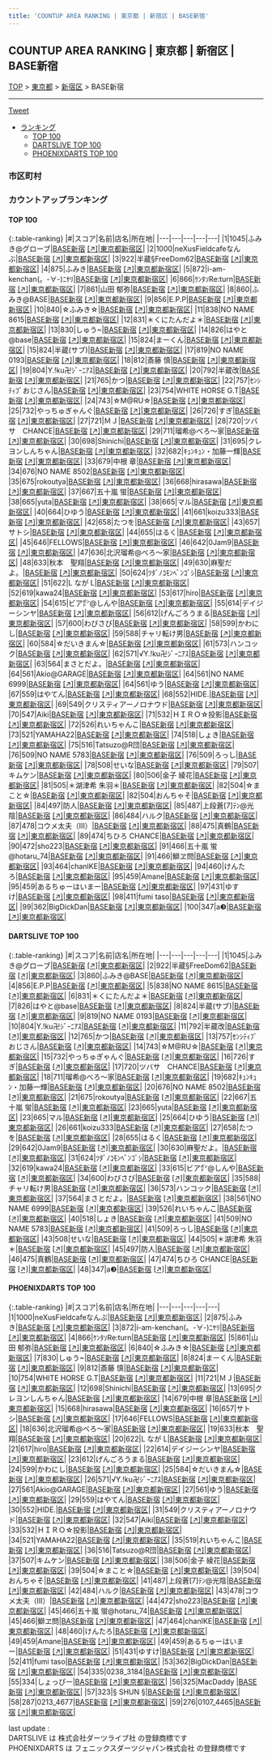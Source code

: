 ```yaml
---
title: 'COUNTUP AREA RANKING | 東京都 | 新宿区 | BASE新宿'
---
```

## COUNTUP AREA RANKING | 東京都 | 新宿区 | BASE新宿

[TOP](/darts/rank/) > [東京都](/darts/rank/東京都/) > [新宿区](/darts/rank/東京都/新宿区/) > BASE新宿

___

<a href="https://twitter.com/share?ref_src=twsrc%5Etfw" data-text="COUNTUP AREA RANKING | 東京都新宿区BASE新宿" class="twitter-share-button" data-hashtags="DARTSLIVE,PHOENIXDARTS,darts,ダーツ" data-show-count="false">Tweet</a>

* [ランキング](#カウントアップランキング)
    * [TOP 100](#top-100)
    * [DARTSLIVE TOP 100](#dartslive-top-100)
    * [PHOENIXDARTS TOP 100](#phoenixdarts-top-100)

### 市区町村

<ul>

</ul>

### カウントアップランキング

#### TOP 100



{:.table-ranking}
|#|スコア|名前|店名|所在地|
|---|---|---|---|---|
|1|1045|<span class="rank-name-dl">ふみき@グローブ</span>|<a href="/darts/rank/shops/1bd454594cf0ad740d9b047a20a7ba1e.html">BASE新宿</a> <a href="https://search.dartslive.com/jp/shop/1bd454594cf0ad740d9b047a20a7ba1e">[↗]</a>|<a href="/darts/rank/東京都/新宿区">東京都新宿区</a>|
|2|1000|<span class="rank-name-pd">neXusFieldcafeなんぶ</span>|<a href="/darts/rank/shops/89591.html">BASE新宿</a> <a href="https://vs.phoenixdarts.com/jp/shop/shopDetailInfo/s_89591?s_seq=89591">[↗]</a>|<a href="/darts/rank/東京都/新宿区">東京都新宿区</a>|
|3|922|<span class="rank-name-dl">半蔵§FreeDom62</span>|<a href="/darts/rank/shops/1bd454594cf0ad740d9b047a20a7ba1e.html">BASE新宿</a> <a href="https://search.dartslive.com/jp/shop/1bd454594cf0ad740d9b047a20a7ba1e">[↗]</a>|<a href="/darts/rank/東京都/新宿区">東京都新宿区</a>|
|4|875|<span class="rank-name-pd">ふみき</span>|<a href="/darts/rank/shops/89591.html">BASE新宿</a> <a href="https://vs.phoenixdarts.com/jp/shop/shopDetailInfo/s_89591?s_seq=89591">[↗]</a>|<a href="/darts/rank/東京都/新宿区">東京都新宿区</a>|
|5|872|<span class="rank-name-pd">i-am-kenchan(。-∀-)ﾆﾔﾘ</span>|<a href="/darts/rank/shops/89591.html">BASE新宿</a> <a href="https://vs.phoenixdarts.com/jp/shop/shopDetailInfo/s_89591?s_seq=89591">[↗]</a>|<a href="/darts/rank/東京都/新宿区">東京都新宿区</a>|
|6|866|<span class="rank-name-pd">ｹﾝﾀｿRe:turn</span>|<a href="/darts/rank/shops/89591.html">BASE新宿</a> <a href="https://vs.phoenixdarts.com/jp/shop/shopDetailInfo/s_89591?s_seq=89591">[↗]</a>|<a href="/darts/rank/東京都/新宿区">東京都新宿区</a>|
|7|861|<span class="rank-name-pd">山田 郁弥</span>|<a href="/darts/rank/shops/89591.html">BASE新宿</a> <a href="https://vs.phoenixdarts.com/jp/shop/shopDetailInfo/s_89591?s_seq=89591">[↗]</a>|<a href="/darts/rank/東京都/新宿区">東京都新宿区</a>|
|8|860|<span class="rank-name-dl">ふみき@BASE</span>|<a href="/darts/rank/shops/1bd454594cf0ad740d9b047a20a7ba1e.html">BASE新宿</a> <a href="https://search.dartslive.com/jp/shop/1bd454594cf0ad740d9b047a20a7ba1e">[↗]</a>|<a href="/darts/rank/東京都/新宿区">東京都新宿区</a>|
|9|856|<span class="rank-name-dl">E.P.P</span>|<a href="/darts/rank/shops/1bd454594cf0ad740d9b047a20a7ba1e.html">BASE新宿</a> <a href="https://search.dartslive.com/jp/shop/1bd454594cf0ad740d9b047a20a7ba1e">[↗]</a>|<a href="/darts/rank/東京都/新宿区">東京都新宿区</a>|
|10|840|<span class="rank-name-pd">☆ふみき☆</span>|<a href="/darts/rank/shops/89591.html">BASE新宿</a> <a href="https://vs.phoenixdarts.com/jp/shop/shopDetailInfo/s_89591?s_seq=89591">[↗]</a>|<a href="/darts/rank/東京都/新宿区">東京都新宿区</a>|
|11|838|<span class="rank-name-dl">NO NAME 8615</span>|<a href="/darts/rank/shops/1bd454594cf0ad740d9b047a20a7ba1e.html">BASE新宿</a> <a href="https://search.dartslive.com/jp/shop/1bd454594cf0ad740d9b047a20a7ba1e">[↗]</a>|<a href="/darts/rank/東京都/新宿区">東京都新宿区</a>|
|12|831|<span class="rank-name-dl">＊くにたんだよ＊</span>|<a href="/darts/rank/shops/1bd454594cf0ad740d9b047a20a7ba1e.html">BASE新宿</a> <a href="https://search.dartslive.com/jp/shop/1bd454594cf0ad740d9b047a20a7ba1e">[↗]</a>|<a href="/darts/rank/東京都/新宿区">東京都新宿区</a>|
|13|830|<span class="rank-name-pd">しゅう~</span>|<a href="/darts/rank/shops/89591.html">BASE新宿</a> <a href="https://vs.phoenixdarts.com/jp/shop/shopDetailInfo/s_89591?s_seq=89591">[↗]</a>|<a href="/darts/rank/東京都/新宿区">東京都新宿区</a>|
|14|826|<span class="rank-name-dl">はやと@base</span>|<a href="/darts/rank/shops/1bd454594cf0ad740d9b047a20a7ba1e.html">BASE新宿</a> <a href="https://search.dartslive.com/jp/shop/1bd454594cf0ad740d9b047a20a7ba1e">[↗]</a>|<a href="/darts/rank/東京都/新宿区">東京都新宿区</a>|
|15|824|<span class="rank-name-pd">まーくん</span>|<a href="/darts/rank/shops/89591.html">BASE新宿</a> <a href="https://vs.phoenixdarts.com/jp/shop/shopDetailInfo/s_89591?s_seq=89591">[↗]</a>|<a href="/darts/rank/東京都/新宿区">東京都新宿区</a>|
|15|824|<span class="rank-name-dl">半蔵(サブ)</span>|<a href="/darts/rank/shops/1bd454594cf0ad740d9b047a20a7ba1e.html">BASE新宿</a> <a href="https://search.dartslive.com/jp/shop/1bd454594cf0ad740d9b047a20a7ba1e">[↗]</a>|<a href="/darts/rank/東京都/新宿区">東京都新宿区</a>|
|17|819|<span class="rank-name-dl">NO NAME 0193</span>|<a href="/darts/rank/shops/1bd454594cf0ad740d9b047a20a7ba1e.html">BASE新宿</a> <a href="https://search.dartslive.com/jp/shop/1bd454594cf0ad740d9b047a20a7ba1e">[↗]</a>|<a href="/darts/rank/東京都/新宿区">東京都新宿区</a>|
|18|812|<span class="rank-name-pd">斎藤 慎</span>|<a href="/darts/rank/shops/89591.html">BASE新宿</a> <a href="https://vs.phoenixdarts.com/jp/shop/shopDetailInfo/s_89591?s_seq=89591">[↗]</a>|<a href="/darts/rank/東京都/新宿区">東京都新宿区</a>|
|19|804|<span class="rank-name-dl">Y.!ku卍ｼﾞｰﾆｱｽ</span>|<a href="/darts/rank/shops/1bd454594cf0ad740d9b047a20a7ba1e.html">BASE新宿</a> <a href="https://search.dartslive.com/jp/shop/1bd454594cf0ad740d9b047a20a7ba1e">[↗]</a>|<a href="/darts/rank/東京都/新宿区">東京都新宿区</a>|
|20|792|<span class="rank-name-dl">半蔵改</span>|<a href="/darts/rank/shops/1bd454594cf0ad740d9b047a20a7ba1e.html">BASE新宿</a> <a href="https://search.dartslive.com/jp/shop/1bd454594cf0ad740d9b047a20a7ba1e">[↗]</a>|<a href="/darts/rank/東京都/新宿区">東京都新宿区</a>|
|21|765|<span class="rank-name-dl">かつ</span>|<a href="/darts/rank/shops/1bd454594cf0ad740d9b047a20a7ba1e.html">BASE新宿</a> <a href="https://search.dartslive.com/jp/shop/1bd454594cf0ad740d9b047a20a7ba1e">[↗]</a>|<a href="/darts/rank/東京都/新宿区">東京都新宿区</a>|
|22|757|<span class="rank-name-dl">ｾﾝｼﾃｨﾌﾞおじさん</span>|<a href="/darts/rank/shops/1bd454594cf0ad740d9b047a20a7ba1e.html">BASE新宿</a> <a href="https://search.dartslive.com/jp/shop/1bd454594cf0ad740d9b047a20a7ba1e">[↗]</a>|<a href="/darts/rank/東京都/新宿区">東京都新宿区</a>|
|23|754|<span class="rank-name-pd">WHITE HORSE G.T</span>|<a href="/darts/rank/shops/89591.html">BASE新宿</a> <a href="https://vs.phoenixdarts.com/jp/shop/shopDetailInfo/s_89591?s_seq=89591">[↗]</a>|<a href="/darts/rank/東京都/新宿区">東京都新宿区</a>|
|24|743|<span class="rank-name-dl">☆M@RU☆</span>|<a href="/darts/rank/shops/1bd454594cf0ad740d9b047a20a7ba1e.html">BASE新宿</a> <a href="https://search.dartslive.com/jp/shop/1bd454594cf0ad740d9b047a20a7ba1e">[↗]</a>|<a href="/darts/rank/東京都/新宿区">東京都新宿区</a>|
|25|732|<span class="rank-name-dl">やっちゅぎゃんぐ</span>|<a href="/darts/rank/shops/1bd454594cf0ad740d9b047a20a7ba1e.html">BASE新宿</a> <a href="https://search.dartslive.com/jp/shop/1bd454594cf0ad740d9b047a20a7ba1e">[↗]</a>|<a href="/darts/rank/東京都/新宿区">東京都新宿区</a>|
|26|726|<span class="rank-name-dl">すぎ</span>|<a href="/darts/rank/shops/1bd454594cf0ad740d9b047a20a7ba1e.html">BASE新宿</a> <a href="https://search.dartslive.com/jp/shop/1bd454594cf0ad740d9b047a20a7ba1e">[↗]</a>|<a href="/darts/rank/東京都/新宿区">東京都新宿区</a>|
|27|721|<span class="rank-name-pd">ＭＪ</span>|<a href="/darts/rank/shops/89591.html">BASE新宿</a> <a href="https://vs.phoenixdarts.com/jp/shop/shopDetailInfo/s_89591?s_seq=89591">[↗]</a>|<a href="/darts/rank/東京都/新宿区">東京都新宿区</a>|
|28|720|<span class="rank-name-dl">ツバサ　CHANCE</span>|<a href="/darts/rank/shops/1bd454594cf0ad740d9b047a20a7ba1e.html">BASE新宿</a> <a href="https://search.dartslive.com/jp/shop/1bd454594cf0ad740d9b047a20a7ba1e">[↗]</a>|<a href="/darts/rank/東京都/新宿区">東京都新宿区</a>|
|29|711|<span class="rank-name-dl">瑠希@べろ〜家</span>|<a href="/darts/rank/shops/1bd454594cf0ad740d9b047a20a7ba1e.html">BASE新宿</a> <a href="https://search.dartslive.com/jp/shop/1bd454594cf0ad740d9b047a20a7ba1e">[↗]</a>|<a href="/darts/rank/東京都/新宿区">東京都新宿区</a>|
|30|698|<span class="rank-name-pd">Shinichi</span>|<a href="/darts/rank/shops/89591.html">BASE新宿</a> <a href="https://vs.phoenixdarts.com/jp/shop/shopDetailInfo/s_89591?s_seq=89591">[↗]</a>|<a href="/darts/rank/東京都/新宿区">東京都新宿区</a>|
|31|695|<span class="rank-name-pd">クレヨンしんちゃん</span>|<a href="/darts/rank/shops/89591.html">BASE新宿</a> <a href="https://vs.phoenixdarts.com/jp/shop/shopDetailInfo/s_89591?s_seq=89591">[↗]</a>|<a href="/darts/rank/東京都/新宿区">東京都新宿区</a>|
|32|682|<span class="rank-name-dl">ｷｭﾝｷｭﾝ・加藤一輝</span>|<a href="/darts/rank/shops/1bd454594cf0ad740d9b047a20a7ba1e.html">BASE新宿</a> <a href="https://search.dartslive.com/jp/shop/1bd454594cf0ad740d9b047a20a7ba1e">[↗]</a>|<a href="/darts/rank/東京都/新宿区">東京都新宿区</a>|
|33|679|<span class="rank-name-pd">中根 章</span>|<a href="/darts/rank/shops/89591.html">BASE新宿</a> <a href="https://vs.phoenixdarts.com/jp/shop/shopDetailInfo/s_89591?s_seq=89591">[↗]</a>|<a href="/darts/rank/東京都/新宿区">東京都新宿区</a>|
|34|676|<span class="rank-name-dl">NO NAME 8502</span>|<a href="/darts/rank/shops/1bd454594cf0ad740d9b047a20a7ba1e.html">BASE新宿</a> <a href="https://search.dartslive.com/jp/shop/1bd454594cf0ad740d9b047a20a7ba1e">[↗]</a>|<a href="/darts/rank/東京都/新宿区">東京都新宿区</a>|
|35|675|<span class="rank-name-dl">rokoutya</span>|<a href="/darts/rank/shops/1bd454594cf0ad740d9b047a20a7ba1e.html">BASE新宿</a> <a href="https://search.dartslive.com/jp/shop/1bd454594cf0ad740d9b047a20a7ba1e">[↗]</a>|<a href="/darts/rank/東京都/新宿区">東京都新宿区</a>|
|36|668|<span class="rank-name-pd">hirasawa</span>|<a href="/darts/rank/shops/89591.html">BASE新宿</a> <a href="https://vs.phoenixdarts.com/jp/shop/shopDetailInfo/s_89591?s_seq=89591">[↗]</a>|<a href="/darts/rank/東京都/新宿区">東京都新宿区</a>|
|37|667|<span class="rank-name-dl">五十嵐 蛍</span>|<a href="/darts/rank/shops/1bd454594cf0ad740d9b047a20a7ba1e.html">BASE新宿</a> <a href="https://search.dartslive.com/jp/shop/1bd454594cf0ad740d9b047a20a7ba1e">[↗]</a>|<a href="/darts/rank/東京都/新宿区">東京都新宿区</a>|
|38|665|<span class="rank-name-dl">yuta</span>|<a href="/darts/rank/shops/1bd454594cf0ad740d9b047a20a7ba1e.html">BASE新宿</a> <a href="https://search.dartslive.com/jp/shop/1bd454594cf0ad740d9b047a20a7ba1e">[↗]</a>|<a href="/darts/rank/東京都/新宿区">東京都新宿区</a>|
|38|665|<span class="rank-name-dl">マル</span>|<a href="/darts/rank/shops/1bd454594cf0ad740d9b047a20a7ba1e.html">BASE新宿</a> <a href="https://search.dartslive.com/jp/shop/1bd454594cf0ad740d9b047a20a7ba1e">[↗]</a>|<a href="/darts/rank/東京都/新宿区">東京都新宿区</a>|
|40|664|<span class="rank-name-dl">ひゆう</span>|<a href="/darts/rank/shops/1bd454594cf0ad740d9b047a20a7ba1e.html">BASE新宿</a> <a href="https://search.dartslive.com/jp/shop/1bd454594cf0ad740d9b047a20a7ba1e">[↗]</a>|<a href="/darts/rank/東京都/新宿区">東京都新宿区</a>|
|41|661|<span class="rank-name-dl">koizu333</span>|<a href="/darts/rank/shops/1bd454594cf0ad740d9b047a20a7ba1e.html">BASE新宿</a> <a href="https://search.dartslive.com/jp/shop/1bd454594cf0ad740d9b047a20a7ba1e">[↗]</a>|<a href="/darts/rank/東京都/新宿区">東京都新宿区</a>|
|42|658|<span class="rank-name-dl">たつを</span>|<a href="/darts/rank/shops/1bd454594cf0ad740d9b047a20a7ba1e.html">BASE新宿</a> <a href="https://search.dartslive.com/jp/shop/1bd454594cf0ad740d9b047a20a7ba1e">[↗]</a>|<a href="/darts/rank/東京都/新宿区">東京都新宿区</a>|
|43|657|<span class="rank-name-pd">サトシ</span>|<a href="/darts/rank/shops/89591.html">BASE新宿</a> <a href="https://vs.phoenixdarts.com/jp/shop/shopDetailInfo/s_89591?s_seq=89591">[↗]</a>|<a href="/darts/rank/東京都/新宿区">東京都新宿区</a>|
|44|655|<span class="rank-name-dl">はるく</span>|<a href="/darts/rank/shops/1bd454594cf0ad740d9b047a20a7ba1e.html">BASE新宿</a> <a href="https://search.dartslive.com/jp/shop/1bd454594cf0ad740d9b047a20a7ba1e">[↗]</a>|<a href="/darts/rank/東京都/新宿区">東京都新宿区</a>|
|45|646|<span class="rank-name-pd">FELLOWS</span>|<a href="/darts/rank/shops/89591.html">BASE新宿</a> <a href="https://vs.phoenixdarts.com/jp/shop/shopDetailInfo/s_89591?s_seq=89591">[↗]</a>|<a href="/darts/rank/東京都/新宿区">東京都新宿区</a>|
|46|642|<span class="rank-name-dl">0Jam9</span>|<a href="/darts/rank/shops/1bd454594cf0ad740d9b047a20a7ba1e.html">BASE新宿</a> <a href="https://search.dartslive.com/jp/shop/1bd454594cf0ad740d9b047a20a7ba1e">[↗]</a>|<a href="/darts/rank/東京都/新宿区">東京都新宿区</a>|
|47|636|<span class="rank-name-pd">北沢瑠希@べろ〜家</span>|<a href="/darts/rank/shops/89591.html">BASE新宿</a> <a href="https://vs.phoenixdarts.com/jp/shop/shopDetailInfo/s_89591?s_seq=89591">[↗]</a>|<a href="/darts/rank/東京都/新宿区">東京都新宿区</a>|
|48|633|<span class="rank-name-pd">秋本　聖翔</span>|<a href="/darts/rank/shops/89591.html">BASE新宿</a> <a href="https://vs.phoenixdarts.com/jp/shop/shopDetailInfo/s_89591?s_seq=89591">[↗]</a>|<a href="/darts/rank/東京都/新宿区">東京都新宿区</a>|
|49|630|<span class="rank-name-dl">麻聖だよ。</span>|<a href="/darts/rank/shops/1bd454594cf0ad740d9b047a20a7ba1e.html">BASE新宿</a> <a href="https://search.dartslive.com/jp/shop/1bd454594cf0ad740d9b047a20a7ba1e">[↗]</a>|<a href="/darts/rank/東京都/新宿区">東京都新宿区</a>|
|50|624|<span class="rank-name-dl">ﾂﾀﾞﾉｺﾓﾝﾍﾞﾝｺﾞｼ</span>|<a href="/darts/rank/shops/1bd454594cf0ad740d9b047a20a7ba1e.html">BASE新宿</a> <a href="https://search.dartslive.com/jp/shop/1bd454594cf0ad740d9b047a20a7ba1e">[↗]</a>|<a href="/darts/rank/東京都/新宿区">東京都新宿区</a>|
|51|622|<span class="rank-name-pd">L なが L</span>|<a href="/darts/rank/shops/89591.html">BASE新宿</a> <a href="https://vs.phoenixdarts.com/jp/shop/shopDetailInfo/s_89591?s_seq=89591">[↗]</a>|<a href="/darts/rank/東京都/新宿区">東京都新宿区</a>|
|52|619|<span class="rank-name-dl">kawa24</span>|<a href="/darts/rank/shops/1bd454594cf0ad740d9b047a20a7ba1e.html">BASE新宿</a> <a href="https://search.dartslive.com/jp/shop/1bd454594cf0ad740d9b047a20a7ba1e">[↗]</a>|<a href="/darts/rank/東京都/新宿区">東京都新宿区</a>|
|53|617|<span class="rank-name-pd">hiro</span>|<a href="/darts/rank/shops/89591.html">BASE新宿</a> <a href="https://vs.phoenixdarts.com/jp/shop/shopDetailInfo/s_89591?s_seq=89591">[↗]</a>|<a href="/darts/rank/東京都/新宿区">東京都新宿区</a>|
|54|615|<span class="rank-name-dl">ビア㍀@しんや</span>|<a href="/darts/rank/shops/1bd454594cf0ad740d9b047a20a7ba1e.html">BASE新宿</a> <a href="https://search.dartslive.com/jp/shop/1bd454594cf0ad740d9b047a20a7ba1e">[↗]</a>|<a href="/darts/rank/東京都/新宿区">東京都新宿区</a>|
|55|614|<span class="rank-name-pd">デイジーシンヤ</span>|<a href="/darts/rank/shops/89591.html">BASE新宿</a> <a href="https://vs.phoenixdarts.com/jp/shop/shopDetailInfo/s_89591?s_seq=89591">[↗]</a>|<a href="/darts/rank/東京都/新宿区">東京都新宿区</a>|
|56|612|<span class="rank-name-pd">げんごろうまる</span>|<a href="/darts/rank/shops/89591.html">BASE新宿</a> <a href="https://vs.phoenixdarts.com/jp/shop/shopDetailInfo/s_89591?s_seq=89591">[↗]</a>|<a href="/darts/rank/東京都/新宿区">東京都新宿区</a>|
|57|600|<span class="rank-name-dl">わびさび</span>|<a href="/darts/rank/shops/1bd454594cf0ad740d9b047a20a7ba1e.html">BASE新宿</a> <a href="https://search.dartslive.com/jp/shop/1bd454594cf0ad740d9b047a20a7ba1e">[↗]</a>|<a href="/darts/rank/東京都/新宿区">東京都新宿区</a>|
|58|599|<span class="rank-name-pd">かわにし</span>|<a href="/darts/rank/shops/89591.html">BASE新宿</a> <a href="https://vs.phoenixdarts.com/jp/shop/shopDetailInfo/s_89591?s_seq=89591">[↗]</a>|<a href="/darts/rank/東京都/新宿区">東京都新宿区</a>|
|59|588|<span class="rank-name-dl">チャリ転け男</span>|<a href="/darts/rank/shops/1bd454594cf0ad740d9b047a20a7ba1e.html">BASE新宿</a> <a href="https://search.dartslive.com/jp/shop/1bd454594cf0ad740d9b047a20a7ba1e">[↗]</a>|<a href="/darts/rank/東京都/新宿区">東京都新宿区</a>|
|60|584|<span class="rank-name-pd">☆だいきまん☆</span>|<a href="/darts/rank/shops/89591.html">BASE新宿</a> <a href="https://vs.phoenixdarts.com/jp/shop/shopDetailInfo/s_89591?s_seq=89591">[↗]</a>|<a href="/darts/rank/東京都/新宿区">東京都新宿区</a>|
|61|573|<span class="rank-name-dl">ハンコック</span>|<a href="/darts/rank/shops/1bd454594cf0ad740d9b047a20a7ba1e.html">BASE新宿</a> <a href="https://search.dartslive.com/jp/shop/1bd454594cf0ad740d9b047a20a7ba1e">[↗]</a>|<a href="/darts/rank/東京都/新宿区">東京都新宿区</a>|
|62|571|<span class="rank-name-pd">√Y.!ku卍ｼﾞｰﾆｱｽ</span>|<a href="/darts/rank/shops/89591.html">BASE新宿</a> <a href="https://vs.phoenixdarts.com/jp/shop/shopDetailInfo/s_89591?s_seq=89591">[↗]</a>|<a href="/darts/rank/東京都/新宿区">東京都新宿区</a>|
|63|564|<span class="rank-name-dl">まさとだよ。</span>|<a href="/darts/rank/shops/1bd454594cf0ad740d9b047a20a7ba1e.html">BASE新宿</a> <a href="https://search.dartslive.com/jp/shop/1bd454594cf0ad740d9b047a20a7ba1e">[↗]</a>|<a href="/darts/rank/東京都/新宿区">東京都新宿区</a>|
|64|561|<span class="rank-name-pd">Akio@GARAGE</span>|<a href="/darts/rank/shops/89591.html">BASE新宿</a> <a href="https://vs.phoenixdarts.com/jp/shop/shopDetailInfo/s_89591?s_seq=89591">[↗]</a>|<a href="/darts/rank/東京都/新宿区">東京都新宿区</a>|
|64|561|<span class="rank-name-dl">NO NAME 6999</span>|<a href="/darts/rank/shops/1bd454594cf0ad740d9b047a20a7ba1e.html">BASE新宿</a> <a href="https://search.dartslive.com/jp/shop/1bd454594cf0ad740d9b047a20a7ba1e">[↗]</a>|<a href="/darts/rank/東京都/新宿区">東京都新宿区</a>|
|64|561|<span class="rank-name-pd">ゆう</span>|<a href="/darts/rank/shops/89591.html">BASE新宿</a> <a href="https://vs.phoenixdarts.com/jp/shop/shopDetailInfo/s_89591?s_seq=89591">[↗]</a>|<a href="/darts/rank/東京都/新宿区">東京都新宿区</a>|
|67|559|<span class="rank-name-pd">はやてん</span>|<a href="/darts/rank/shops/89591.html">BASE新宿</a> <a href="https://vs.phoenixdarts.com/jp/shop/shopDetailInfo/s_89591?s_seq=89591">[↗]</a>|<a href="/darts/rank/東京都/新宿区">東京都新宿区</a>|
|68|552|<span class="rank-name-pd">HIDE.</span>|<a href="/darts/rank/shops/89591.html">BASE新宿</a> <a href="https://vs.phoenixdarts.com/jp/shop/shopDetailInfo/s_89591?s_seq=89591">[↗]</a>|<a href="/darts/rank/東京都/新宿区">東京都新宿区</a>|
|69|549|<span class="rank-name-pd">クリスティアーノロナウド</span>|<a href="/darts/rank/shops/89591.html">BASE新宿</a> <a href="https://vs.phoenixdarts.com/jp/shop/shopDetailInfo/s_89591?s_seq=89591">[↗]</a>|<a href="/darts/rank/東京都/新宿区">東京都新宿区</a>|
|70|547|<span class="rank-name-pd">Aiki</span>|<a href="/darts/rank/shops/89591.html">BASE新宿</a> <a href="https://vs.phoenixdarts.com/jp/shop/shopDetailInfo/s_89591?s_seq=89591">[↗]</a>|<a href="/darts/rank/東京都/新宿区">東京都新宿区</a>|
|71|532|<span class="rank-name-pd">ＨＩＲＯ☆投影</span>|<a href="/darts/rank/shops/89591.html">BASE新宿</a> <a href="https://vs.phoenixdarts.com/jp/shop/shopDetailInfo/s_89591?s_seq=89591">[↗]</a>|<a href="/darts/rank/東京都/新宿区">東京都新宿区</a>|
|72|526|<span class="rank-name-dl">れいちゃんこ</span>|<a href="/darts/rank/shops/1bd454594cf0ad740d9b047a20a7ba1e.html">BASE新宿</a> <a href="https://search.dartslive.com/jp/shop/1bd454594cf0ad740d9b047a20a7ba1e">[↗]</a>|<a href="/darts/rank/東京都/新宿区">東京都新宿区</a>|
|73|521|<span class="rank-name-pd">YAMAHA22</span>|<a href="/darts/rank/shops/89591.html">BASE新宿</a> <a href="https://vs.phoenixdarts.com/jp/shop/shopDetailInfo/s_89591?s_seq=89591">[↗]</a>|<a href="/darts/rank/東京都/新宿区">東京都新宿区</a>|
|74|518|<span class="rank-name-dl">しょき</span>|<a href="/darts/rank/shops/1bd454594cf0ad740d9b047a20a7ba1e.html">BASE新宿</a> <a href="https://search.dartslive.com/jp/shop/1bd454594cf0ad740d9b047a20a7ba1e">[↗]</a>|<a href="/darts/rank/東京都/新宿区">東京都新宿区</a>|
|75|516|<span class="rank-name-pd">Tatsuzo@R団</span>|<a href="/darts/rank/shops/89591.html">BASE新宿</a> <a href="https://vs.phoenixdarts.com/jp/shop/shopDetailInfo/s_89591?s_seq=89591">[↗]</a>|<a href="/darts/rank/東京都/新宿区">東京都新宿区</a>|
|76|509|<span class="rank-name-dl">NO NAME 5783</span>|<a href="/darts/rank/shops/1bd454594cf0ad740d9b047a20a7ba1e.html">BASE新宿</a> <a href="https://search.dartslive.com/jp/shop/1bd454594cf0ad740d9b047a20a7ba1e">[↗]</a>|<a href="/darts/rank/東京都/新宿区">東京都新宿区</a>|
|76|509|<span class="rank-name-dl">ろっし</span>|<a href="/darts/rank/shops/1bd454594cf0ad740d9b047a20a7ba1e.html">BASE新宿</a> <a href="https://search.dartslive.com/jp/shop/1bd454594cf0ad740d9b047a20a7ba1e">[↗]</a>|<a href="/darts/rank/東京都/新宿区">東京都新宿区</a>|
|78|508|<span class="rank-name-dl">せいな</span>|<a href="/darts/rank/shops/1bd454594cf0ad740d9b047a20a7ba1e.html">BASE新宿</a> <a href="https://search.dartslive.com/jp/shop/1bd454594cf0ad740d9b047a20a7ba1e">[↗]</a>|<a href="/darts/rank/東京都/新宿区">東京都新宿区</a>|
|79|507|<span class="rank-name-pd">キムケン</span>|<a href="/darts/rank/shops/89591.html">BASE新宿</a> <a href="https://vs.phoenixdarts.com/jp/shop/shopDetailInfo/s_89591?s_seq=89591">[↗]</a>|<a href="/darts/rank/東京都/新宿区">東京都新宿区</a>|
|80|506|<span class="rank-name-pd"><span class="pro-icon-pd"></span>金子 綾花</span>|<a href="/darts/rank/shops/89591.html">BASE新宿</a> <a href="https://vs.phoenixdarts.com/jp/shop/shopDetailInfo/s_89591?s_seq=89591">[↗]</a>|<a href="/darts/rank/東京都/新宿区">東京都新宿区</a>|
|81|505|<span class="rank-name-dl">＊湖津希 朱羽＊</span>|<a href="/darts/rank/shops/1bd454594cf0ad740d9b047a20a7ba1e.html">BASE新宿</a> <a href="https://search.dartslive.com/jp/shop/1bd454594cf0ad740d9b047a20a7ba1e">[↗]</a>|<a href="/darts/rank/東京都/新宿区">東京都新宿区</a>|
|82|504|<span class="rank-name-pd">☆まこと☆</span>|<a href="/darts/rank/shops/89591.html">BASE新宿</a> <a href="https://vs.phoenixdarts.com/jp/shop/shopDetailInfo/s_89591?s_seq=89591">[↗]</a>|<a href="/darts/rank/東京都/新宿区">東京都新宿区</a>|
|82|504|<span class="rank-name-pd">おんちゃそ</span>|<a href="/darts/rank/shops/89591.html">BASE新宿</a> <a href="https://vs.phoenixdarts.com/jp/shop/shopDetailInfo/s_89591?s_seq=89591">[↗]</a>|<a href="/darts/rank/東京都/新宿区">東京都新宿区</a>|
|84|497|<span class="rank-name-dl">防人</span>|<a href="/darts/rank/shops/1bd454594cf0ad740d9b047a20a7ba1e.html">BASE新宿</a> <a href="https://search.dartslive.com/jp/shop/1bd454594cf0ad740d9b047a20a7ba1e">[↗]</a>|<a href="/darts/rank/東京都/新宿区">東京都新宿区</a>|
|85|487|<span class="rank-name-pd">上段蒼[7]ﾃﾝ@光陰</span>|<a href="/darts/rank/shops/89591.html">BASE新宿</a> <a href="https://vs.phoenixdarts.com/jp/shop/shopDetailInfo/s_89591?s_seq=89591">[↗]</a>|<a href="/darts/rank/東京都/新宿区">東京都新宿区</a>|
|86|484|<span class="rank-name-pd">ハルク</span>|<a href="/darts/rank/shops/89591.html">BASE新宿</a> <a href="https://vs.phoenixdarts.com/jp/shop/shopDetailInfo/s_89591?s_seq=89591">[↗]</a>|<a href="/darts/rank/東京都/新宿区">東京都新宿区</a>|
|87|478|<span class="rank-name-pd">コウメ太夫（Ⅲ）</span>|<a href="/darts/rank/shops/89591.html">BASE新宿</a> <a href="https://vs.phoenixdarts.com/jp/shop/shopDetailInfo/s_89591?s_seq=89591">[↗]</a>|<a href="/darts/rank/東京都/新宿区">東京都新宿区</a>|
|88|475|<span class="rank-name-dl">真鶴</span>|<a href="/darts/rank/shops/1bd454594cf0ad740d9b047a20a7ba1e.html">BASE新宿</a> <a href="https://search.dartslive.com/jp/shop/1bd454594cf0ad740d9b047a20a7ba1e">[↗]</a>|<a href="/darts/rank/東京都/新宿区">東京都新宿区</a>|
|89|474|<span class="rank-name-dl">ちひろ CHANCE</span>|<a href="/darts/rank/shops/1bd454594cf0ad740d9b047a20a7ba1e.html">BASE新宿</a> <a href="https://search.dartslive.com/jp/shop/1bd454594cf0ad740d9b047a20a7ba1e">[↗]</a>|<a href="/darts/rank/東京都/新宿区">東京都新宿区</a>|
|90|472|<span class="rank-name-pd">sho223</span>|<a href="/darts/rank/shops/89591.html">BASE新宿</a> <a href="https://vs.phoenixdarts.com/jp/shop/shopDetailInfo/s_89591?s_seq=89591">[↗]</a>|<a href="/darts/rank/東京都/新宿区">東京都新宿区</a>|
|91|466|<span class="rank-name-pd">五十嵐 蛍@hotaru_74</span>|<a href="/darts/rank/shops/89591.html">BASE新宿</a> <a href="https://vs.phoenixdarts.com/jp/shop/shopDetailInfo/s_89591?s_seq=89591">[↗]</a>|<a href="/darts/rank/東京都/新宿区">東京都新宿区</a>|
|91|466|<span class="rank-name-pd">鰤ヱ問</span>|<a href="/darts/rank/shops/89591.html">BASE新宿</a> <a href="https://vs.phoenixdarts.com/jp/shop/shopDetailInfo/s_89591?s_seq=89591">[↗]</a>|<a href="/darts/rank/東京都/新宿区">東京都新宿区</a>|
|93|464|<span class="rank-name-pd">chanIKE</span>|<a href="/darts/rank/shops/89591.html">BASE新宿</a> <a href="https://vs.phoenixdarts.com/jp/shop/shopDetailInfo/s_89591?s_seq=89591">[↗]</a>|<a href="/darts/rank/東京都/新宿区">東京都新宿区</a>|
|94|460|<span class="rank-name-pd">けんたろ</span>|<a href="/darts/rank/shops/89591.html">BASE新宿</a> <a href="https://vs.phoenixdarts.com/jp/shop/shopDetailInfo/s_89591?s_seq=89591">[↗]</a>|<a href="/darts/rank/東京都/新宿区">東京都新宿区</a>|
|95|459|<span class="rank-name-pd">Amane</span>|<a href="/darts/rank/shops/89591.html">BASE新宿</a> <a href="https://vs.phoenixdarts.com/jp/shop/shopDetailInfo/s_89591?s_seq=89591">[↗]</a>|<a href="/darts/rank/東京都/新宿区">東京都新宿区</a>|
|95|459|<span class="rank-name-pd">あるちゅーはいまー</span>|<a href="/darts/rank/shops/89591.html">BASE新宿</a> <a href="https://vs.phoenixdarts.com/jp/shop/shopDetailInfo/s_89591?s_seq=89591">[↗]</a>|<a href="/darts/rank/東京都/新宿区">東京都新宿区</a>|
|97|431|<span class="rank-name-pd">ゆすけ</span>|<a href="/darts/rank/shops/89591.html">BASE新宿</a> <a href="https://vs.phoenixdarts.com/jp/shop/shopDetailInfo/s_89591?s_seq=89591">[↗]</a>|<a href="/darts/rank/東京都/新宿区">東京都新宿区</a>|
|98|411|<span class="rank-name-pd">fumi taso</span>|<a href="/darts/rank/shops/89591.html">BASE新宿</a> <a href="https://vs.phoenixdarts.com/jp/shop/shopDetailInfo/s_89591?s_seq=89591">[↗]</a>|<a href="/darts/rank/東京都/新宿区">東京都新宿区</a>|
|99|362|<span class="rank-name-pd">BigDickDan</span>|<a href="/darts/rank/shops/89591.html">BASE新宿</a> <a href="https://vs.phoenixdarts.com/jp/shop/shopDetailInfo/s_89591?s_seq=89591">[↗]</a>|<a href="/darts/rank/東京都/新宿区">東京都新宿区</a>|
|100|347|<span class="rank-name-dl">a❸</span>|<a href="/darts/rank/shops/1bd454594cf0ad740d9b047a20a7ba1e.html">BASE新宿</a> <a href="https://search.dartslive.com/jp/shop/1bd454594cf0ad740d9b047a20a7ba1e">[↗]</a>|<a href="/darts/rank/東京都/新宿区">東京都新宿区</a>|


#### DARTSLIVE TOP 100



{:.table-ranking}
|#|スコア|名前|店名|所在地|
|---|---|---|---|---|
|1|1045|<span class="rank-name-dl">ふみき@グローブ</span>|<a href="/darts/rank/shops/1bd454594cf0ad740d9b047a20a7ba1e.html">BASE新宿</a> <a href="https://search.dartslive.com/jp/shop/1bd454594cf0ad740d9b047a20a7ba1e">[↗]</a>|<a href="/darts/rank/東京都/新宿区">東京都新宿区</a>|
|2|922|<span class="rank-name-dl">半蔵§FreeDom62</span>|<a href="/darts/rank/shops/1bd454594cf0ad740d9b047a20a7ba1e.html">BASE新宿</a> <a href="https://search.dartslive.com/jp/shop/1bd454594cf0ad740d9b047a20a7ba1e">[↗]</a>|<a href="/darts/rank/東京都/新宿区">東京都新宿区</a>|
|3|860|<span class="rank-name-dl">ふみき@BASE</span>|<a href="/darts/rank/shops/1bd454594cf0ad740d9b047a20a7ba1e.html">BASE新宿</a> <a href="https://search.dartslive.com/jp/shop/1bd454594cf0ad740d9b047a20a7ba1e">[↗]</a>|<a href="/darts/rank/東京都/新宿区">東京都新宿区</a>|
|4|856|<span class="rank-name-dl">E.P.P</span>|<a href="/darts/rank/shops/1bd454594cf0ad740d9b047a20a7ba1e.html">BASE新宿</a> <a href="https://search.dartslive.com/jp/shop/1bd454594cf0ad740d9b047a20a7ba1e">[↗]</a>|<a href="/darts/rank/東京都/新宿区">東京都新宿区</a>|
|5|838|<span class="rank-name-dl">NO NAME 8615</span>|<a href="/darts/rank/shops/1bd454594cf0ad740d9b047a20a7ba1e.html">BASE新宿</a> <a href="https://search.dartslive.com/jp/shop/1bd454594cf0ad740d9b047a20a7ba1e">[↗]</a>|<a href="/darts/rank/東京都/新宿区">東京都新宿区</a>|
|6|831|<span class="rank-name-dl">＊くにたんだよ＊</span>|<a href="/darts/rank/shops/1bd454594cf0ad740d9b047a20a7ba1e.html">BASE新宿</a> <a href="https://search.dartslive.com/jp/shop/1bd454594cf0ad740d9b047a20a7ba1e">[↗]</a>|<a href="/darts/rank/東京都/新宿区">東京都新宿区</a>|
|7|826|<span class="rank-name-dl">はやと@base</span>|<a href="/darts/rank/shops/1bd454594cf0ad740d9b047a20a7ba1e.html">BASE新宿</a> <a href="https://search.dartslive.com/jp/shop/1bd454594cf0ad740d9b047a20a7ba1e">[↗]</a>|<a href="/darts/rank/東京都/新宿区">東京都新宿区</a>|
|8|824|<span class="rank-name-dl">半蔵(サブ)</span>|<a href="/darts/rank/shops/1bd454594cf0ad740d9b047a20a7ba1e.html">BASE新宿</a> <a href="https://search.dartslive.com/jp/shop/1bd454594cf0ad740d9b047a20a7ba1e">[↗]</a>|<a href="/darts/rank/東京都/新宿区">東京都新宿区</a>|
|9|819|<span class="rank-name-dl">NO NAME 0193</span>|<a href="/darts/rank/shops/1bd454594cf0ad740d9b047a20a7ba1e.html">BASE新宿</a> <a href="https://search.dartslive.com/jp/shop/1bd454594cf0ad740d9b047a20a7ba1e">[↗]</a>|<a href="/darts/rank/東京都/新宿区">東京都新宿区</a>|
|10|804|<span class="rank-name-dl">Y.!ku卍ｼﾞｰﾆｱｽ</span>|<a href="/darts/rank/shops/1bd454594cf0ad740d9b047a20a7ba1e.html">BASE新宿</a> <a href="https://search.dartslive.com/jp/shop/1bd454594cf0ad740d9b047a20a7ba1e">[↗]</a>|<a href="/darts/rank/東京都/新宿区">東京都新宿区</a>|
|11|792|<span class="rank-name-dl">半蔵改</span>|<a href="/darts/rank/shops/1bd454594cf0ad740d9b047a20a7ba1e.html">BASE新宿</a> <a href="https://search.dartslive.com/jp/shop/1bd454594cf0ad740d9b047a20a7ba1e">[↗]</a>|<a href="/darts/rank/東京都/新宿区">東京都新宿区</a>|
|12|765|<span class="rank-name-dl">かつ</span>|<a href="/darts/rank/shops/1bd454594cf0ad740d9b047a20a7ba1e.html">BASE新宿</a> <a href="https://search.dartslive.com/jp/shop/1bd454594cf0ad740d9b047a20a7ba1e">[↗]</a>|<a href="/darts/rank/東京都/新宿区">東京都新宿区</a>|
|13|757|<span class="rank-name-dl">ｾﾝｼﾃｨﾌﾞおじさん</span>|<a href="/darts/rank/shops/1bd454594cf0ad740d9b047a20a7ba1e.html">BASE新宿</a> <a href="https://search.dartslive.com/jp/shop/1bd454594cf0ad740d9b047a20a7ba1e">[↗]</a>|<a href="/darts/rank/東京都/新宿区">東京都新宿区</a>|
|14|743|<span class="rank-name-dl">☆M@RU☆</span>|<a href="/darts/rank/shops/1bd454594cf0ad740d9b047a20a7ba1e.html">BASE新宿</a> <a href="https://search.dartslive.com/jp/shop/1bd454594cf0ad740d9b047a20a7ba1e">[↗]</a>|<a href="/darts/rank/東京都/新宿区">東京都新宿区</a>|
|15|732|<span class="rank-name-dl">やっちゅぎゃんぐ</span>|<a href="/darts/rank/shops/1bd454594cf0ad740d9b047a20a7ba1e.html">BASE新宿</a> <a href="https://search.dartslive.com/jp/shop/1bd454594cf0ad740d9b047a20a7ba1e">[↗]</a>|<a href="/darts/rank/東京都/新宿区">東京都新宿区</a>|
|16|726|<span class="rank-name-dl">すぎ</span>|<a href="/darts/rank/shops/1bd454594cf0ad740d9b047a20a7ba1e.html">BASE新宿</a> <a href="https://search.dartslive.com/jp/shop/1bd454594cf0ad740d9b047a20a7ba1e">[↗]</a>|<a href="/darts/rank/東京都/新宿区">東京都新宿区</a>|
|17|720|<span class="rank-name-dl">ツバサ　CHANCE</span>|<a href="/darts/rank/shops/1bd454594cf0ad740d9b047a20a7ba1e.html">BASE新宿</a> <a href="https://search.dartslive.com/jp/shop/1bd454594cf0ad740d9b047a20a7ba1e">[↗]</a>|<a href="/darts/rank/東京都/新宿区">東京都新宿区</a>|
|18|711|<span class="rank-name-dl">瑠希@べろ〜家</span>|<a href="/darts/rank/shops/1bd454594cf0ad740d9b047a20a7ba1e.html">BASE新宿</a> <a href="https://search.dartslive.com/jp/shop/1bd454594cf0ad740d9b047a20a7ba1e">[↗]</a>|<a href="/darts/rank/東京都/新宿区">東京都新宿区</a>|
|19|682|<span class="rank-name-dl">ｷｭﾝｷｭﾝ・加藤一輝</span>|<a href="/darts/rank/shops/1bd454594cf0ad740d9b047a20a7ba1e.html">BASE新宿</a> <a href="https://search.dartslive.com/jp/shop/1bd454594cf0ad740d9b047a20a7ba1e">[↗]</a>|<a href="/darts/rank/東京都/新宿区">東京都新宿区</a>|
|20|676|<span class="rank-name-dl">NO NAME 8502</span>|<a href="/darts/rank/shops/1bd454594cf0ad740d9b047a20a7ba1e.html">BASE新宿</a> <a href="https://search.dartslive.com/jp/shop/1bd454594cf0ad740d9b047a20a7ba1e">[↗]</a>|<a href="/darts/rank/東京都/新宿区">東京都新宿区</a>|
|21|675|<span class="rank-name-dl">rokoutya</span>|<a href="/darts/rank/shops/1bd454594cf0ad740d9b047a20a7ba1e.html">BASE新宿</a> <a href="https://search.dartslive.com/jp/shop/1bd454594cf0ad740d9b047a20a7ba1e">[↗]</a>|<a href="/darts/rank/東京都/新宿区">東京都新宿区</a>|
|22|667|<span class="rank-name-dl">五十嵐 蛍</span>|<a href="/darts/rank/shops/1bd454594cf0ad740d9b047a20a7ba1e.html">BASE新宿</a> <a href="https://search.dartslive.com/jp/shop/1bd454594cf0ad740d9b047a20a7ba1e">[↗]</a>|<a href="/darts/rank/東京都/新宿区">東京都新宿区</a>|
|23|665|<span class="rank-name-dl">yuta</span>|<a href="/darts/rank/shops/1bd454594cf0ad740d9b047a20a7ba1e.html">BASE新宿</a> <a href="https://search.dartslive.com/jp/shop/1bd454594cf0ad740d9b047a20a7ba1e">[↗]</a>|<a href="/darts/rank/東京都/新宿区">東京都新宿区</a>|
|23|665|<span class="rank-name-dl">マル</span>|<a href="/darts/rank/shops/1bd454594cf0ad740d9b047a20a7ba1e.html">BASE新宿</a> <a href="https://search.dartslive.com/jp/shop/1bd454594cf0ad740d9b047a20a7ba1e">[↗]</a>|<a href="/darts/rank/東京都/新宿区">東京都新宿区</a>|
|25|664|<span class="rank-name-dl">ひゆう</span>|<a href="/darts/rank/shops/1bd454594cf0ad740d9b047a20a7ba1e.html">BASE新宿</a> <a href="https://search.dartslive.com/jp/shop/1bd454594cf0ad740d9b047a20a7ba1e">[↗]</a>|<a href="/darts/rank/東京都/新宿区">東京都新宿区</a>|
|26|661|<span class="rank-name-dl">koizu333</span>|<a href="/darts/rank/shops/1bd454594cf0ad740d9b047a20a7ba1e.html">BASE新宿</a> <a href="https://search.dartslive.com/jp/shop/1bd454594cf0ad740d9b047a20a7ba1e">[↗]</a>|<a href="/darts/rank/東京都/新宿区">東京都新宿区</a>|
|27|658|<span class="rank-name-dl">たつを</span>|<a href="/darts/rank/shops/1bd454594cf0ad740d9b047a20a7ba1e.html">BASE新宿</a> <a href="https://search.dartslive.com/jp/shop/1bd454594cf0ad740d9b047a20a7ba1e">[↗]</a>|<a href="/darts/rank/東京都/新宿区">東京都新宿区</a>|
|28|655|<span class="rank-name-dl">はるく</span>|<a href="/darts/rank/shops/1bd454594cf0ad740d9b047a20a7ba1e.html">BASE新宿</a> <a href="https://search.dartslive.com/jp/shop/1bd454594cf0ad740d9b047a20a7ba1e">[↗]</a>|<a href="/darts/rank/東京都/新宿区">東京都新宿区</a>|
|29|642|<span class="rank-name-dl">0Jam9</span>|<a href="/darts/rank/shops/1bd454594cf0ad740d9b047a20a7ba1e.html">BASE新宿</a> <a href="https://search.dartslive.com/jp/shop/1bd454594cf0ad740d9b047a20a7ba1e">[↗]</a>|<a href="/darts/rank/東京都/新宿区">東京都新宿区</a>|
|30|630|<span class="rank-name-dl">麻聖だよ。</span>|<a href="/darts/rank/shops/1bd454594cf0ad740d9b047a20a7ba1e.html">BASE新宿</a> <a href="https://search.dartslive.com/jp/shop/1bd454594cf0ad740d9b047a20a7ba1e">[↗]</a>|<a href="/darts/rank/東京都/新宿区">東京都新宿区</a>|
|31|624|<span class="rank-name-dl">ﾂﾀﾞﾉｺﾓﾝﾍﾞﾝｺﾞｼ</span>|<a href="/darts/rank/shops/1bd454594cf0ad740d9b047a20a7ba1e.html">BASE新宿</a> <a href="https://search.dartslive.com/jp/shop/1bd454594cf0ad740d9b047a20a7ba1e">[↗]</a>|<a href="/darts/rank/東京都/新宿区">東京都新宿区</a>|
|32|619|<span class="rank-name-dl">kawa24</span>|<a href="/darts/rank/shops/1bd454594cf0ad740d9b047a20a7ba1e.html">BASE新宿</a> <a href="https://search.dartslive.com/jp/shop/1bd454594cf0ad740d9b047a20a7ba1e">[↗]</a>|<a href="/darts/rank/東京都/新宿区">東京都新宿区</a>|
|33|615|<span class="rank-name-dl">ビア㍀@しんや</span>|<a href="/darts/rank/shops/1bd454594cf0ad740d9b047a20a7ba1e.html">BASE新宿</a> <a href="https://search.dartslive.com/jp/shop/1bd454594cf0ad740d9b047a20a7ba1e">[↗]</a>|<a href="/darts/rank/東京都/新宿区">東京都新宿区</a>|
|34|600|<span class="rank-name-dl">わびさび</span>|<a href="/darts/rank/shops/1bd454594cf0ad740d9b047a20a7ba1e.html">BASE新宿</a> <a href="https://search.dartslive.com/jp/shop/1bd454594cf0ad740d9b047a20a7ba1e">[↗]</a>|<a href="/darts/rank/東京都/新宿区">東京都新宿区</a>|
|35|588|<span class="rank-name-dl">チャリ転け男</span>|<a href="/darts/rank/shops/1bd454594cf0ad740d9b047a20a7ba1e.html">BASE新宿</a> <a href="https://search.dartslive.com/jp/shop/1bd454594cf0ad740d9b047a20a7ba1e">[↗]</a>|<a href="/darts/rank/東京都/新宿区">東京都新宿区</a>|
|36|573|<span class="rank-name-dl">ハンコック</span>|<a href="/darts/rank/shops/1bd454594cf0ad740d9b047a20a7ba1e.html">BASE新宿</a> <a href="https://search.dartslive.com/jp/shop/1bd454594cf0ad740d9b047a20a7ba1e">[↗]</a>|<a href="/darts/rank/東京都/新宿区">東京都新宿区</a>|
|37|564|<span class="rank-name-dl">まさとだよ。</span>|<a href="/darts/rank/shops/1bd454594cf0ad740d9b047a20a7ba1e.html">BASE新宿</a> <a href="https://search.dartslive.com/jp/shop/1bd454594cf0ad740d9b047a20a7ba1e">[↗]</a>|<a href="/darts/rank/東京都/新宿区">東京都新宿区</a>|
|38|561|<span class="rank-name-dl">NO NAME 6999</span>|<a href="/darts/rank/shops/1bd454594cf0ad740d9b047a20a7ba1e.html">BASE新宿</a> <a href="https://search.dartslive.com/jp/shop/1bd454594cf0ad740d9b047a20a7ba1e">[↗]</a>|<a href="/darts/rank/東京都/新宿区">東京都新宿区</a>|
|39|526|<span class="rank-name-dl">れいちゃんこ</span>|<a href="/darts/rank/shops/1bd454594cf0ad740d9b047a20a7ba1e.html">BASE新宿</a> <a href="https://search.dartslive.com/jp/shop/1bd454594cf0ad740d9b047a20a7ba1e">[↗]</a>|<a href="/darts/rank/東京都/新宿区">東京都新宿区</a>|
|40|518|<span class="rank-name-dl">しょき</span>|<a href="/darts/rank/shops/1bd454594cf0ad740d9b047a20a7ba1e.html">BASE新宿</a> <a href="https://search.dartslive.com/jp/shop/1bd454594cf0ad740d9b047a20a7ba1e">[↗]</a>|<a href="/darts/rank/東京都/新宿区">東京都新宿区</a>|
|41|509|<span class="rank-name-dl">NO NAME 5783</span>|<a href="/darts/rank/shops/1bd454594cf0ad740d9b047a20a7ba1e.html">BASE新宿</a> <a href="https://search.dartslive.com/jp/shop/1bd454594cf0ad740d9b047a20a7ba1e">[↗]</a>|<a href="/darts/rank/東京都/新宿区">東京都新宿区</a>|
|41|509|<span class="rank-name-dl">ろっし</span>|<a href="/darts/rank/shops/1bd454594cf0ad740d9b047a20a7ba1e.html">BASE新宿</a> <a href="https://search.dartslive.com/jp/shop/1bd454594cf0ad740d9b047a20a7ba1e">[↗]</a>|<a href="/darts/rank/東京都/新宿区">東京都新宿区</a>|
|43|508|<span class="rank-name-dl">せいな</span>|<a href="/darts/rank/shops/1bd454594cf0ad740d9b047a20a7ba1e.html">BASE新宿</a> <a href="https://search.dartslive.com/jp/shop/1bd454594cf0ad740d9b047a20a7ba1e">[↗]</a>|<a href="/darts/rank/東京都/新宿区">東京都新宿区</a>|
|44|505|<span class="rank-name-dl">＊湖津希 朱羽＊</span>|<a href="/darts/rank/shops/1bd454594cf0ad740d9b047a20a7ba1e.html">BASE新宿</a> <a href="https://search.dartslive.com/jp/shop/1bd454594cf0ad740d9b047a20a7ba1e">[↗]</a>|<a href="/darts/rank/東京都/新宿区">東京都新宿区</a>|
|45|497|<span class="rank-name-dl">防人</span>|<a href="/darts/rank/shops/1bd454594cf0ad740d9b047a20a7ba1e.html">BASE新宿</a> <a href="https://search.dartslive.com/jp/shop/1bd454594cf0ad740d9b047a20a7ba1e">[↗]</a>|<a href="/darts/rank/東京都/新宿区">東京都新宿区</a>|
|46|475|<span class="rank-name-dl">真鶴</span>|<a href="/darts/rank/shops/1bd454594cf0ad740d9b047a20a7ba1e.html">BASE新宿</a> <a href="https://search.dartslive.com/jp/shop/1bd454594cf0ad740d9b047a20a7ba1e">[↗]</a>|<a href="/darts/rank/東京都/新宿区">東京都新宿区</a>|
|47|474|<span class="rank-name-dl">ちひろ CHANCE</span>|<a href="/darts/rank/shops/1bd454594cf0ad740d9b047a20a7ba1e.html">BASE新宿</a> <a href="https://search.dartslive.com/jp/shop/1bd454594cf0ad740d9b047a20a7ba1e">[↗]</a>|<a href="/darts/rank/東京都/新宿区">東京都新宿区</a>|
|48|347|<span class="rank-name-dl">a❸</span>|<a href="/darts/rank/shops/1bd454594cf0ad740d9b047a20a7ba1e.html">BASE新宿</a> <a href="https://search.dartslive.com/jp/shop/1bd454594cf0ad740d9b047a20a7ba1e">[↗]</a>|<a href="/darts/rank/東京都/新宿区">東京都新宿区</a>|


#### PHOENIXDARTS TOP 100



{:.table-ranking}
|#|スコア|名前|店名|所在地|
|---|---|---|---|---|
|1|1000|<span class="rank-name-pd">neXusFieldcafeなんぶ</span>|<a href="/darts/rank/shops/89591.html">BASE新宿</a> <a href="https://vs.phoenixdarts.com/jp/shop/shopDetailInfo/s_89591?s_seq=89591">[↗]</a>|<a href="/darts/rank/東京都/新宿区">東京都新宿区</a>|
|2|875|<span class="rank-name-pd">ふみき</span>|<a href="/darts/rank/shops/89591.html">BASE新宿</a> <a href="https://vs.phoenixdarts.com/jp/shop/shopDetailInfo/s_89591?s_seq=89591">[↗]</a>|<a href="/darts/rank/東京都/新宿区">東京都新宿区</a>|
|3|872|<span class="rank-name-pd">i-am-kenchan(。-∀-)ﾆﾔﾘ</span>|<a href="/darts/rank/shops/89591.html">BASE新宿</a> <a href="https://vs.phoenixdarts.com/jp/shop/shopDetailInfo/s_89591?s_seq=89591">[↗]</a>|<a href="/darts/rank/東京都/新宿区">東京都新宿区</a>|
|4|866|<span class="rank-name-pd">ｹﾝﾀｿRe:turn</span>|<a href="/darts/rank/shops/89591.html">BASE新宿</a> <a href="https://vs.phoenixdarts.com/jp/shop/shopDetailInfo/s_89591?s_seq=89591">[↗]</a>|<a href="/darts/rank/東京都/新宿区">東京都新宿区</a>|
|5|861|<span class="rank-name-pd">山田 郁弥</span>|<a href="/darts/rank/shops/89591.html">BASE新宿</a> <a href="https://vs.phoenixdarts.com/jp/shop/shopDetailInfo/s_89591?s_seq=89591">[↗]</a>|<a href="/darts/rank/東京都/新宿区">東京都新宿区</a>|
|6|840|<span class="rank-name-pd">☆ふみき☆</span>|<a href="/darts/rank/shops/89591.html">BASE新宿</a> <a href="https://vs.phoenixdarts.com/jp/shop/shopDetailInfo/s_89591?s_seq=89591">[↗]</a>|<a href="/darts/rank/東京都/新宿区">東京都新宿区</a>|
|7|830|<span class="rank-name-pd">しゅう~</span>|<a href="/darts/rank/shops/89591.html">BASE新宿</a> <a href="https://vs.phoenixdarts.com/jp/shop/shopDetailInfo/s_89591?s_seq=89591">[↗]</a>|<a href="/darts/rank/東京都/新宿区">東京都新宿区</a>|
|8|824|<span class="rank-name-pd">まーくん</span>|<a href="/darts/rank/shops/89591.html">BASE新宿</a> <a href="https://vs.phoenixdarts.com/jp/shop/shopDetailInfo/s_89591?s_seq=89591">[↗]</a>|<a href="/darts/rank/東京都/新宿区">東京都新宿区</a>|
|9|812|<span class="rank-name-pd">斎藤 慎</span>|<a href="/darts/rank/shops/89591.html">BASE新宿</a> <a href="https://vs.phoenixdarts.com/jp/shop/shopDetailInfo/s_89591?s_seq=89591">[↗]</a>|<a href="/darts/rank/東京都/新宿区">東京都新宿区</a>|
|10|754|<span class="rank-name-pd">WHITE HORSE G.T</span>|<a href="/darts/rank/shops/89591.html">BASE新宿</a> <a href="https://vs.phoenixdarts.com/jp/shop/shopDetailInfo/s_89591?s_seq=89591">[↗]</a>|<a href="/darts/rank/東京都/新宿区">東京都新宿区</a>|
|11|721|<span class="rank-name-pd">ＭＪ</span>|<a href="/darts/rank/shops/89591.html">BASE新宿</a> <a href="https://vs.phoenixdarts.com/jp/shop/shopDetailInfo/s_89591?s_seq=89591">[↗]</a>|<a href="/darts/rank/東京都/新宿区">東京都新宿区</a>|
|12|698|<span class="rank-name-pd">Shinichi</span>|<a href="/darts/rank/shops/89591.html">BASE新宿</a> <a href="https://vs.phoenixdarts.com/jp/shop/shopDetailInfo/s_89591?s_seq=89591">[↗]</a>|<a href="/darts/rank/東京都/新宿区">東京都新宿区</a>|
|13|695|<span class="rank-name-pd">クレヨンしんちゃん</span>|<a href="/darts/rank/shops/89591.html">BASE新宿</a> <a href="https://vs.phoenixdarts.com/jp/shop/shopDetailInfo/s_89591?s_seq=89591">[↗]</a>|<a href="/darts/rank/東京都/新宿区">東京都新宿区</a>|
|14|679|<span class="rank-name-pd">中根 章</span>|<a href="/darts/rank/shops/89591.html">BASE新宿</a> <a href="https://vs.phoenixdarts.com/jp/shop/shopDetailInfo/s_89591?s_seq=89591">[↗]</a>|<a href="/darts/rank/東京都/新宿区">東京都新宿区</a>|
|15|668|<span class="rank-name-pd">hirasawa</span>|<a href="/darts/rank/shops/89591.html">BASE新宿</a> <a href="https://vs.phoenixdarts.com/jp/shop/shopDetailInfo/s_89591?s_seq=89591">[↗]</a>|<a href="/darts/rank/東京都/新宿区">東京都新宿区</a>|
|16|657|<span class="rank-name-pd">サトシ</span>|<a href="/darts/rank/shops/89591.html">BASE新宿</a> <a href="https://vs.phoenixdarts.com/jp/shop/shopDetailInfo/s_89591?s_seq=89591">[↗]</a>|<a href="/darts/rank/東京都/新宿区">東京都新宿区</a>|
|17|646|<span class="rank-name-pd">FELLOWS</span>|<a href="/darts/rank/shops/89591.html">BASE新宿</a> <a href="https://vs.phoenixdarts.com/jp/shop/shopDetailInfo/s_89591?s_seq=89591">[↗]</a>|<a href="/darts/rank/東京都/新宿区">東京都新宿区</a>|
|18|636|<span class="rank-name-pd">北沢瑠希@べろ〜家</span>|<a href="/darts/rank/shops/89591.html">BASE新宿</a> <a href="https://vs.phoenixdarts.com/jp/shop/shopDetailInfo/s_89591?s_seq=89591">[↗]</a>|<a href="/darts/rank/東京都/新宿区">東京都新宿区</a>|
|19|633|<span class="rank-name-pd">秋本　聖翔</span>|<a href="/darts/rank/shops/89591.html">BASE新宿</a> <a href="https://vs.phoenixdarts.com/jp/shop/shopDetailInfo/s_89591?s_seq=89591">[↗]</a>|<a href="/darts/rank/東京都/新宿区">東京都新宿区</a>|
|20|622|<span class="rank-name-pd">L なが L</span>|<a href="/darts/rank/shops/89591.html">BASE新宿</a> <a href="https://vs.phoenixdarts.com/jp/shop/shopDetailInfo/s_89591?s_seq=89591">[↗]</a>|<a href="/darts/rank/東京都/新宿区">東京都新宿区</a>|
|21|617|<span class="rank-name-pd">hiro</span>|<a href="/darts/rank/shops/89591.html">BASE新宿</a> <a href="https://vs.phoenixdarts.com/jp/shop/shopDetailInfo/s_89591?s_seq=89591">[↗]</a>|<a href="/darts/rank/東京都/新宿区">東京都新宿区</a>|
|22|614|<span class="rank-name-pd">デイジーシンヤ</span>|<a href="/darts/rank/shops/89591.html">BASE新宿</a> <a href="https://vs.phoenixdarts.com/jp/shop/shopDetailInfo/s_89591?s_seq=89591">[↗]</a>|<a href="/darts/rank/東京都/新宿区">東京都新宿区</a>|
|23|612|<span class="rank-name-pd">げんごろうまる</span>|<a href="/darts/rank/shops/89591.html">BASE新宿</a> <a href="https://vs.phoenixdarts.com/jp/shop/shopDetailInfo/s_89591?s_seq=89591">[↗]</a>|<a href="/darts/rank/東京都/新宿区">東京都新宿区</a>|
|24|599|<span class="rank-name-pd">かわにし</span>|<a href="/darts/rank/shops/89591.html">BASE新宿</a> <a href="https://vs.phoenixdarts.com/jp/shop/shopDetailInfo/s_89591?s_seq=89591">[↗]</a>|<a href="/darts/rank/東京都/新宿区">東京都新宿区</a>|
|25|584|<span class="rank-name-pd">☆だいきまん☆</span>|<a href="/darts/rank/shops/89591.html">BASE新宿</a> <a href="https://vs.phoenixdarts.com/jp/shop/shopDetailInfo/s_89591?s_seq=89591">[↗]</a>|<a href="/darts/rank/東京都/新宿区">東京都新宿区</a>|
|26|571|<span class="rank-name-pd">√Y.!ku卍ｼﾞｰﾆｱｽ</span>|<a href="/darts/rank/shops/89591.html">BASE新宿</a> <a href="https://vs.phoenixdarts.com/jp/shop/shopDetailInfo/s_89591?s_seq=89591">[↗]</a>|<a href="/darts/rank/東京都/新宿区">東京都新宿区</a>|
|27|561|<span class="rank-name-pd">Akio@GARAGE</span>|<a href="/darts/rank/shops/89591.html">BASE新宿</a> <a href="https://vs.phoenixdarts.com/jp/shop/shopDetailInfo/s_89591?s_seq=89591">[↗]</a>|<a href="/darts/rank/東京都/新宿区">東京都新宿区</a>|
|27|561|<span class="rank-name-pd">ゆう</span>|<a href="/darts/rank/shops/89591.html">BASE新宿</a> <a href="https://vs.phoenixdarts.com/jp/shop/shopDetailInfo/s_89591?s_seq=89591">[↗]</a>|<a href="/darts/rank/東京都/新宿区">東京都新宿区</a>|
|29|559|<span class="rank-name-pd">はやてん</span>|<a href="/darts/rank/shops/89591.html">BASE新宿</a> <a href="https://vs.phoenixdarts.com/jp/shop/shopDetailInfo/s_89591?s_seq=89591">[↗]</a>|<a href="/darts/rank/東京都/新宿区">東京都新宿区</a>|
|30|552|<span class="rank-name-pd">HIDE.</span>|<a href="/darts/rank/shops/89591.html">BASE新宿</a> <a href="https://vs.phoenixdarts.com/jp/shop/shopDetailInfo/s_89591?s_seq=89591">[↗]</a>|<a href="/darts/rank/東京都/新宿区">東京都新宿区</a>|
|31|549|<span class="rank-name-pd">クリスティアーノロナウド</span>|<a href="/darts/rank/shops/89591.html">BASE新宿</a> <a href="https://vs.phoenixdarts.com/jp/shop/shopDetailInfo/s_89591?s_seq=89591">[↗]</a>|<a href="/darts/rank/東京都/新宿区">東京都新宿区</a>|
|32|547|<span class="rank-name-pd">Aiki</span>|<a href="/darts/rank/shops/89591.html">BASE新宿</a> <a href="https://vs.phoenixdarts.com/jp/shop/shopDetailInfo/s_89591?s_seq=89591">[↗]</a>|<a href="/darts/rank/東京都/新宿区">東京都新宿区</a>|
|33|532|<span class="rank-name-pd">ＨＩＲＯ☆投影</span>|<a href="/darts/rank/shops/89591.html">BASE新宿</a> <a href="https://vs.phoenixdarts.com/jp/shop/shopDetailInfo/s_89591?s_seq=89591">[↗]</a>|<a href="/darts/rank/東京都/新宿区">東京都新宿区</a>|
|34|521|<span class="rank-name-pd">YAMAHA22</span>|<a href="/darts/rank/shops/89591.html">BASE新宿</a> <a href="https://vs.phoenixdarts.com/jp/shop/shopDetailInfo/s_89591?s_seq=89591">[↗]</a>|<a href="/darts/rank/東京都/新宿区">東京都新宿区</a>|
|35|519|<span class="rank-name-pd">れいちゃんこ</span>|<a href="/darts/rank/shops/89591.html">BASE新宿</a> <a href="https://vs.phoenixdarts.com/jp/shop/shopDetailInfo/s_89591?s_seq=89591">[↗]</a>|<a href="/darts/rank/東京都/新宿区">東京都新宿区</a>|
|36|516|<span class="rank-name-pd">Tatsuzo@R団</span>|<a href="/darts/rank/shops/89591.html">BASE新宿</a> <a href="https://vs.phoenixdarts.com/jp/shop/shopDetailInfo/s_89591?s_seq=89591">[↗]</a>|<a href="/darts/rank/東京都/新宿区">東京都新宿区</a>|
|37|507|<span class="rank-name-pd">キムケン</span>|<a href="/darts/rank/shops/89591.html">BASE新宿</a> <a href="https://vs.phoenixdarts.com/jp/shop/shopDetailInfo/s_89591?s_seq=89591">[↗]</a>|<a href="/darts/rank/東京都/新宿区">東京都新宿区</a>|
|38|506|<span class="rank-name-pd"><span class="pro-icon-pd"></span>金子 綾花</span>|<a href="/darts/rank/shops/89591.html">BASE新宿</a> <a href="https://vs.phoenixdarts.com/jp/shop/shopDetailInfo/s_89591?s_seq=89591">[↗]</a>|<a href="/darts/rank/東京都/新宿区">東京都新宿区</a>|
|39|504|<span class="rank-name-pd">☆まこと☆</span>|<a href="/darts/rank/shops/89591.html">BASE新宿</a> <a href="https://vs.phoenixdarts.com/jp/shop/shopDetailInfo/s_89591?s_seq=89591">[↗]</a>|<a href="/darts/rank/東京都/新宿区">東京都新宿区</a>|
|39|504|<span class="rank-name-pd">おんちゃそ</span>|<a href="/darts/rank/shops/89591.html">BASE新宿</a> <a href="https://vs.phoenixdarts.com/jp/shop/shopDetailInfo/s_89591?s_seq=89591">[↗]</a>|<a href="/darts/rank/東京都/新宿区">東京都新宿区</a>|
|41|487|<span class="rank-name-pd">上段蒼[7]ﾃﾝ@光陰</span>|<a href="/darts/rank/shops/89591.html">BASE新宿</a> <a href="https://vs.phoenixdarts.com/jp/shop/shopDetailInfo/s_89591?s_seq=89591">[↗]</a>|<a href="/darts/rank/東京都/新宿区">東京都新宿区</a>|
|42|484|<span class="rank-name-pd">ハルク</span>|<a href="/darts/rank/shops/89591.html">BASE新宿</a> <a href="https://vs.phoenixdarts.com/jp/shop/shopDetailInfo/s_89591?s_seq=89591">[↗]</a>|<a href="/darts/rank/東京都/新宿区">東京都新宿区</a>|
|43|478|<span class="rank-name-pd">コウメ太夫（Ⅲ）</span>|<a href="/darts/rank/shops/89591.html">BASE新宿</a> <a href="https://vs.phoenixdarts.com/jp/shop/shopDetailInfo/s_89591?s_seq=89591">[↗]</a>|<a href="/darts/rank/東京都/新宿区">東京都新宿区</a>|
|44|472|<span class="rank-name-pd">sho223</span>|<a href="/darts/rank/shops/89591.html">BASE新宿</a> <a href="https://vs.phoenixdarts.com/jp/shop/shopDetailInfo/s_89591?s_seq=89591">[↗]</a>|<a href="/darts/rank/東京都/新宿区">東京都新宿区</a>|
|45|466|<span class="rank-name-pd">五十嵐 蛍@hotaru_74</span>|<a href="/darts/rank/shops/89591.html">BASE新宿</a> <a href="https://vs.phoenixdarts.com/jp/shop/shopDetailInfo/s_89591?s_seq=89591">[↗]</a>|<a href="/darts/rank/東京都/新宿区">東京都新宿区</a>|
|45|466|<span class="rank-name-pd">鰤ヱ問</span>|<a href="/darts/rank/shops/89591.html">BASE新宿</a> <a href="https://vs.phoenixdarts.com/jp/shop/shopDetailInfo/s_89591?s_seq=89591">[↗]</a>|<a href="/darts/rank/東京都/新宿区">東京都新宿区</a>|
|47|464|<span class="rank-name-pd">chanIKE</span>|<a href="/darts/rank/shops/89591.html">BASE新宿</a> <a href="https://vs.phoenixdarts.com/jp/shop/shopDetailInfo/s_89591?s_seq=89591">[↗]</a>|<a href="/darts/rank/東京都/新宿区">東京都新宿区</a>|
|48|460|<span class="rank-name-pd">けんたろ</span>|<a href="/darts/rank/shops/89591.html">BASE新宿</a> <a href="https://vs.phoenixdarts.com/jp/shop/shopDetailInfo/s_89591?s_seq=89591">[↗]</a>|<a href="/darts/rank/東京都/新宿区">東京都新宿区</a>|
|49|459|<span class="rank-name-pd">Amane</span>|<a href="/darts/rank/shops/89591.html">BASE新宿</a> <a href="https://vs.phoenixdarts.com/jp/shop/shopDetailInfo/s_89591?s_seq=89591">[↗]</a>|<a href="/darts/rank/東京都/新宿区">東京都新宿区</a>|
|49|459|<span class="rank-name-pd">あるちゅーはいまー</span>|<a href="/darts/rank/shops/89591.html">BASE新宿</a> <a href="https://vs.phoenixdarts.com/jp/shop/shopDetailInfo/s_89591?s_seq=89591">[↗]</a>|<a href="/darts/rank/東京都/新宿区">東京都新宿区</a>|
|51|431|<span class="rank-name-pd">ゆすけ</span>|<a href="/darts/rank/shops/89591.html">BASE新宿</a> <a href="https://vs.phoenixdarts.com/jp/shop/shopDetailInfo/s_89591?s_seq=89591">[↗]</a>|<a href="/darts/rank/東京都/新宿区">東京都新宿区</a>|
|52|411|<span class="rank-name-pd">fumi taso</span>|<a href="/darts/rank/shops/89591.html">BASE新宿</a> <a href="https://vs.phoenixdarts.com/jp/shop/shopDetailInfo/s_89591?s_seq=89591">[↗]</a>|<a href="/darts/rank/東京都/新宿区">東京都新宿区</a>|
|53|362|<span class="rank-name-pd">BigDickDan</span>|<a href="/darts/rank/shops/89591.html">BASE新宿</a> <a href="https://vs.phoenixdarts.com/jp/shop/shopDetailInfo/s_89591?s_seq=89591">[↗]</a>|<a href="/darts/rank/東京都/新宿区">東京都新宿区</a>|
|54|335|<span class="rank-name-pd">0238_3184</span>|<a href="/darts/rank/shops/89591.html">BASE新宿</a> <a href="https://vs.phoenixdarts.com/jp/shop/shopDetailInfo/s_89591?s_seq=89591">[↗]</a>|<a href="/darts/rank/東京都/新宿区">東京都新宿区</a>|
|55|334|<span class="rank-name-pd">しょっぴー</span>|<a href="/darts/rank/shops/89591.html">BASE新宿</a> <a href="https://vs.phoenixdarts.com/jp/shop/shopDetailInfo/s_89591?s_seq=89591">[↗]</a>|<a href="/darts/rank/東京都/新宿区">東京都新宿区</a>|
|56|325|<span class="rank-name-pd">MacDaddy </span>|<a href="/darts/rank/shops/89591.html">BASE新宿</a> <a href="https://vs.phoenixdarts.com/jp/shop/shopDetailInfo/s_89591?s_seq=89591">[↗]</a>|<a href="/darts/rank/東京都/新宿区">東京都新宿区</a>|
|57|323|<span class="rank-name-pd">§ SHUN §</span>|<a href="/darts/rank/shops/89591.html">BASE新宿</a> <a href="https://vs.phoenixdarts.com/jp/shop/shopDetailInfo/s_89591?s_seq=89591">[↗]</a>|<a href="/darts/rank/東京都/新宿区">東京都新宿区</a>|
|58|287|<span class="rank-name-pd">0213_4677</span>|<a href="/darts/rank/shops/89591.html">BASE新宿</a> <a href="https://vs.phoenixdarts.com/jp/shop/shopDetailInfo/s_89591?s_seq=89591">[↗]</a>|<a href="/darts/rank/東京都/新宿区">東京都新宿区</a>|
|59|276|<span class="rank-name-pd">0107_4465</span>|<a href="/darts/rank/shops/89591.html">BASE新宿</a> <a href="https://vs.phoenixdarts.com/jp/shop/shopDetailInfo/s_89591?s_seq=89591">[↗]</a>|<a href="/darts/rank/東京都/新宿区">東京都新宿区</a>|


<div class="footer border-top border-gray-light mt-5 pt-3 text-right text-gray">
    last update : <span style="font-weight: italic" id="foot_last_modified"></span><br />
    DARTSLIVE は 株式会社ダーツライブ社 の登録商標です<br />
    PHOENIXDARTS は フェニックスダーツジャパン株式会社 の登録商標です<br />
</div>

<script src="https://cdnjs.cloudflare.com/ajax/libs/jquery.tablesorter/2.31.3/js/jquery.tablesorter.min.js" integrity="sha512-qzgd5cYSZcosqpzpn7zF2ZId8f/8CHmFKZ8j7mU4OUXTNRd5g+ZHBPsgKEwoqxCtdQvExE5LprwwPAgoicguNg==" crossorigin="anonymous" referrerpolicy="no-referrer"></script>
<link rel="stylesheet" href="https://cdnjs.cloudflare.com/ajax/libs/jquery.tablesorter/2.31.3/css/theme.default.min.css" integrity="sha512-wghhOJkjQX0Lh3NSWvNKeZ0ZpNn+SPVXX1Qyc9OCaogADktxrBiBdKGDoqVUOyhStvMBmJQ8ZdMHiR3wuEq8+w==" crossorigin="anonymous" referrerpolicy="no-referrer" />
<script>
$(function() {
    $(".table-ranking").tablesorter({sortList:[[0, 0]]});
    $("#foot_last_modified").text(formatDate(new Date(document.lastModified), 'yyyy-MM-dd HH:mm:ss'));
});
</script>

<script async src="https://platform.twitter.com/widgets.js" charset="utf-8"></script>